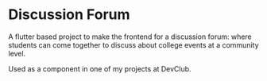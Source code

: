 # Discussion Forum
A flutter based project to make the frontend for a discussion forum: where students can come together to discuss about college events at a community level. 

Used as a component in one of my projects at DevClub. 
